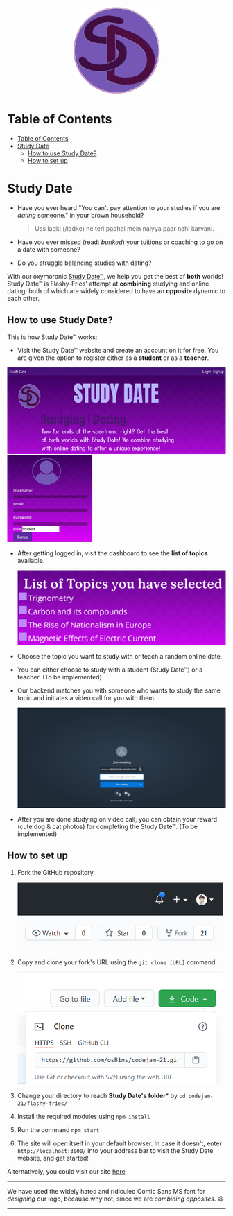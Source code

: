 <p align="center">
    <img src=src/components/Homepage/logo2.png height=200>
</p>

# Table of Contents
- [Table of Contents](#table-of-contents)
- [Study Date](#study-date)
  - [How to use Study Date?](#how-to-use-study-date)
  - [How to set up](#how-to-set-up)

# Study Date 
* Have you ever heard "You can't pay attention to your studies if you are *dating* someone." in your brown household?
    > Uss ladki (/ladke) ne teri padhai mein naiyya paar nahi karvani.

* Have you ever missed (read: *bunked*) your tuitions or coaching to go on a date with someone?
* Do you struggle balancing studies with dating?

With our oxymoronic [Study Date™](https://study-date-eda7b.web.app/), we help you get the best of **both** worlds! Study Date™ is Flashy-Fries' attempt at **combining** studying and online dating; both of which are widely considered to have an **opposite** dynamic to each other.

## How to use Study Date?
This is how Study Date™ works:
* Visit the Study Date™ website and create an account on it for free. You are given the option to register either as a **student** or as a **teacher**.
<img src=src/components/Homepage/ss1.PNG height=200>
<img src=src/components/Homepage/ss2.PNG height=200>

* After getting logged in, visit the dashboard to see the **list of topics** available.
  
  <img src=src/components/Homepage/ss5.PNG>

* Choose the topic you want to study with or teach a random online date.
* You can either choose to study with a student (Study Date™) or a teacher. (To be implemented)
* Our backend matches you with someone who wants to study the same topic and initiates a video call for you with them.
  
  <img src=src/components/Homepage/ss6.PNG>
  
* After you are done studying on video call, you can obtain your reward (cute dog & cat photos) for completing the Study Date™. (To be implemented)
  
## How to set up
1. Fork the GitHub repository.

   <img src=src/components/Homepage/ss3.PNG>
   
2. Copy and clone your fork's URL using the ```git clone [URL]``` command.

   <img src=src/components/Homepage/ss4.PNG>
   
3. Change your directory to reach **Study Date's folder*** by ```cd codejam-21/flashy-fries/```
4. Install the required modules using ```npm install```
5. Run the command ```npm start``` 
6. The site will open itself in your default browser. In case it doesn't, enter ```http://localhost:3000/``` into your address bar to visit the Study Date website, and get started!

Alternatively, you could visit our site [here](https://study-date-eda7b.web.app/)
   
______
We have used the widely hated and ridiculed Comic Sans MS font for *designing* our logo, because why not, since we are *combining opposites*. :smiley:

____



